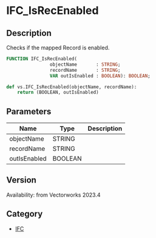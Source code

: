 # IFC_IsRecEnabled

## Description
Checks if the mapped Record is enabled.

```pascal
FUNCTION IFC_IsRecEnabled(
				objectName       : STRING;
				recordName       : STRING;
				VAR outIsEnabled : BOOLEAN): BOOLEAN;
```

```python
def vs.IFC_IsRecEnabled(objectName, recordName):
    return (BOOLEAN, outIsEnabled)
```

## Parameters
|Name|Type|Description|
|---|---|---|
|objectName|STRING|   |
|recordName|STRING|   |
|outIsEnabled|BOOLEAN|   |

## Version
Availability: from Vectorworks 2023.4

## Category
* [IFC](../Categories/IFC.md)

